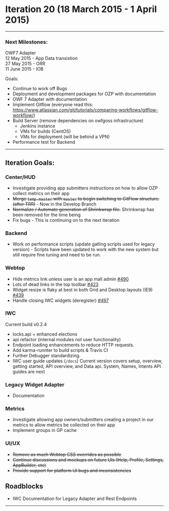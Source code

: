 # Iteration 20 (18 March 2015 - 1 April 2015)

*** 
### Next Milestones:
OWF7 Adapter
<br> 12 May 2015 - App Data transistion
<br>27 May 2015 - ORR
<br>11 June 2015 - IOB

Goals:
* Continue to work off Bugs
* Deployment and development packages for OZP with documentation
* OWF 7 Adapter with documentation
* Implement Gitflow (everyone read this: https://www.atlassian.com/git/tutorials/comparing-workflows/gitflow-workflow/)
* Build Server (remove dependencies on owfgoss infrastructure)
  * Jenkins instance
  * VMs for builds (CentOS)
  * VMs for deployment (will be behind a VPN)
* Performance test for Backend
***

## Iteration Goals:

### Center/HUD
* Investigate providing app submitters instructions on how to allow OZP collect metrics on their app 
* ~~Merge `temp-master` with `master` to begin switching to GitFlow structure. (after TRR)~~ - Now in the Develop Branch
* ~~Normalize / Automate generation of Shrinkwrap file.~~ Shrinkwrap has been removed for the time being
* Fix bugs - This is continuing on to the next iteration

### Backend
* Work on performance scripts (update gatling scripts used for legacy version) - Scripts have been updated to work with the new system but still require fine tuning and need to be run.

### Webtop
* Hide metrics link unless user is an app mall admin [#490](https://github.com/ozone-development/ozp-webtop/issues/490)
* Lots of dead links in the top toolbar [#423](https://github.com/ozone-development/ozp-webtop/issues/423)
* Widget resize is flaky at best in both Grid and Desktop layouts (IE9) [#439](https://github.com/ozone-development/ozp-webtop/issues/439)
* Handle closing IWC widgets (deregister) [#497](https://github.com/ozone-development/ozp-webtop/issues/497)

### IWC
Current build v0.2.4
* locks.api + enhanced elections
* api refactor (internal modules not user functionality)
* Endpoint loading enhancements to reduce HTTP requests.
* Add karma-runnter to build scripts & Travis CI
* Further Debugger standardizing.
* IWC user guide updates (`/docs`) Current version covers setup, overview, getting started, API overview, and Data api. System, Names, Intents API guides are next

### Legacy Widget Adapter
* Documentation

### Metrics
* Investigate allowing app owners/submitters creating a project in our metrics to allow metrics be collected on their app
* Implement groups in GP cache

### UI/UX
* ~~Remove as much Webtop CSS overrides as possible~~
* ~~Continue discussions and mockups on future UIs (Help, Profile, Settings, AppBuilder, etc)~~
* ~~Provide support for platform UI bugs and inconsistencies~~

## Roadblocks
* IWC Documentation for Legacy Adapter and Rest Endpoints

***